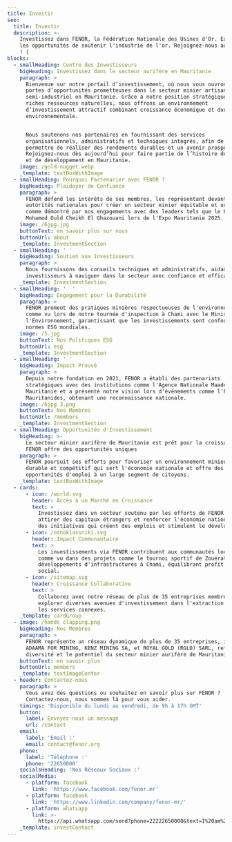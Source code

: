 ```yaml
---
title: Investir
seo:
  title: Investir
  description: >-
    Investissez dans FENOR, la Fédération Nationale des Usines d'Or. Explorez
    les opportunités de soutenir l'industrie de l'or. Rejoignez-nous aujourd'hui
    ! (
blocks:
  - smallHeading: Centre des Investisseurs
    bigHeading: Investissez dans le secteur aurifère en Mauritanie
    paragraph: >
      Bienvenue sur notre portail d’investissement, où nous vous ouvrons les
      portes d’opportunités prometteuses dans le secteur minier artisanal et
      semi-industriel en Mauritanie. Grâce à notre position stratégique et à nos
      riches ressources naturelles, nous offrons un environnement
      d’investissement attractif combinant croissance économique et durabilité
      environnementale.


      Nous soutenons nos partenaires en fournissant des services
      organisationnels, administratifs et techniques intégrés, afin de vous
      permettre de réaliser des rendements durables et un avenir prospère.
      Rejoignez-nous dès aujourd’hui pour faire partie de l’histoire de succès
      et de développement en Mauritanie.
    image: /gold-nugget.webp
    _template: textBoxWithImage
  - smallHeading: Pourquoi Partenarier avec FENOR ?
    bigHeading: Plaidoyer de Confiance
    paragraph: >
      FENOR défend les intérêts de ses membres, les représentant devant les
      autorités nationales pour créer un secteur minier équitable et organisé,
      comme démontré par nos engagements avec des leaders tels que le Président
      Mohamed Ould Cheikh El Ghazouani lors de l'Expo Mauritanie 2025.
    image: /6jpg.jpg
    buttonText: en savoir plus sur nous
    buttonUrl: about
    _template: InvestmentSection
  - smallHeading: ' '
    bigHeading: Soutien aux Investisseurs
    paragraph: >
      Nous fournissons des conseils techniques et administratifs, aidant les
      investisseurs à naviguer dans le secteur avec confiance et efficacité.
    _template: InvestmentSection
  - smallHeading: '  '
    bigHeading: Engagement pour la Durabilité
    paragraph: >
      FENOR promeut des pratiques minières respectueuses de l'environnement,
      comme vu lors de notre tournée d'inspection à Chami avec le Ministre de
      l'Environnement, garantissant que les investissements sont conformes aux
      normes ESG mondiales.
    image: /5.jpg
    buttonText: Nos Politiques ESG
    buttonUrl: esg
    _template: InvestmentSection
  - smallHeading: ' '
    bigHeading: Impact Prouvé
    paragraph: >
      Depuis notre fondation en 2021, FENOR a établi des partenariats
      stratégiques avec des institutions comme l'Agence Nationale Maaden
      Mauritanie et a présenté notre vision lors d'événements comme l'Exposition
      Mauritanides, obtenant une reconnaissance nationale.
    image: /6jpg 3.png
    buttonText: Nos Membres
    buttonUrl: /members
    _template: InvestmentSection
  - smallHeading: Opportunités d'Investissement
    bigHeading: >-
      Le secteur minier aurifère de Mauritanie est prêt pour la croissance, et
      FENOR offre des opportunités uniques
    paragraph: >
      FENOR poursuit ses efforts pour favoriser un environnement minier plus
      durable et compétitif qui sert l'économie nationale et offre des
      opportunités d'emploi à un large segment de citoyens.
    _template: textBoxWithImage
  - cards:
      - icon: /world.svg
        header: Accès à un Marché en Croissance
        text: >
          Investissez dans un secteur soutenu par les efforts de FENOR pour
          attirer des capitaux étrangers et renforcer l'économie nationale, avec
          des initiatives qui créent des emplois et stimulent le développement.
      - icon: /odnoklassniki.svg
        header: Impact Communautaire
        text: >
          Les investissements via FENOR contribuent aux communautés locales,
          comme vu dans des projets comme le tournoi sportif de Zouérat et les
          développements d'infrastructures à Chami, équilibrant profit et bien
          social.
      - icon: /sitemap.svg
        header: Croissance Collaborative
        text: >
          Collaborez avec notre réseau de plus de 35 entreprises membres pour
          explorer diverses avenues d'investissement dans l'extraction d'or et
          les services connexes.
    _template: cardGroup
  - image: /hands clapping.png
    bigHeading: Nos Membres
    paragraph: >
      FENOR représente un réseau dynamique de plus de 35 entreprises, incluant
      ADAAMA FOR MINING, KENZ MINING SA, et ROYAL GOLD (RGLD) SARL, reflétant la
      diversité et le potentiel du secteur minier aurifère de Mauritanie.
    buttonText: en savoir plus
    buttonUrl: members
    _template: textImageCenter
  - header: Contactez-nous
    paragraph: >
      Vous avez des questions ou souhaitez en savoir plus sur FENOR ?
      Contactez-nous, nous sommes là pour vous aider.
    timings: 'Disponible du lundi au vendredi, de 9h à 17h GMT'
    button:
      label: Envoyez-nous un message
      url: /contact
    email:
      label: 'Email :'
      email: contact@fenor.org
    phone:
      label: 'Téléphone :'
      phone: '22650000'
    socialsHeading: 'Nos Réseaux Sociaux :'
    socialMedia:
      - platform: facebook
        link: 'https://www.facebook.com/fenor.mr'
      - platform: facebook
        link: 'https://www.linkedin.com/company/fenor-mr/'
      - platform: whatsapp
        link: >-
          https://api.whatsapp.com/send?phone=22222650000&text=I%20am%20coming%20from%20the%20FENOR%20website%20I%20would%20like%20to%20know%20about%20more%20about%20Fenor.%20
    _template: investContact
---
```


